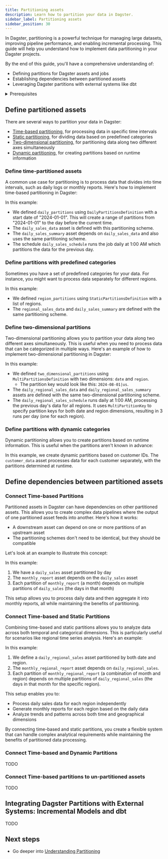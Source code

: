 ```yaml
---
title: Partitioning assets
description: Learn how to partition your data in Dagster.
sidebar_label: Partitioning assets
sidebar_position: 30
---
```


In Dagster, partitioning is a powerful technique for managing large datasets, improving pipeline performance, and enabling incremental processing. This guide will help you understand how to implement data partitioning in your Dagster projects.

By the end of this guide, you'll have a comprehensive understanding of:

- Defining partitions for Dagster assets and jobs
- Establishing dependencies between partitioned assets
- Leveraging Dagster partitions with external systems like dbt

<details>
  <summary>Prerequisites</summary>

To follow the steps in this guide, you'll need:

- A basic understanding of Dagster and assets. See the [Quick Start](/tutorial/quick-start) tutorial for an overview.
- Basic understanding of data processing pipelines
- Python 3.7 or later installed
- Dagster library installed (`pip install dagster`)

</details>

## Define partitioned assets

There are several ways to partition your data in Dagster:

- [Time-based partitioning](#define-time-partitioned-assets), for processing data in specific time intervals
- [Static partitioning](#define-partitions-with-predefined-categories), for dividing data based on predefined categories
- [Two-dimensional partitioning](#define-two-dimensional-partitions), for partitioning data along two different axes simultaneously
- [Dynamic partitioning](#define-partitions-with-dynamic-categories), for creating partitions based on runtime information

### Define time-partitioned assets

A common use case for partitioning is to process data that divides into time intervals, such as daily logs or monthly reports. Here's how to implement time-based partitioning in Dagster:

<CodeExample filePath="guides/data-modeling/partitioning/time_based_partitioning.py" language="python" title="Time-based partitioning" />

In this example:

- We defined `daily_partitions` using `DailyPartitionsDefinition` with a start date of "2024-01-01". This will create a range of partitions from "2024-01-01" to the day before the current time.
- The `daily_sales_data` asset is defined with this partitioning scheme.
- The `daily_sales_summary` asset depends on `daily_sales_data` and also uses the same partitioning scheme.
- The schedule `daily_sales_schedule` runs the job daily at 1:00 AM which partitions the data for the previous day.

### Define partitions with predefined categories

Sometimes you have a set of predefined categories for your data. For instance, you might want to process data separately for different regions.

<CodeExample filePath="guides/data-modeling/partitioning/static_partitioning.py" language="python" title="Static partitioning" />

In this example:

- We defined `region_partitions` using `StaticPartitionsDefinition` with a list of regions.
- The `regional_sales_data` and `daily_sales_summary` are defined with the same partitioning scheme.

<!-- TODO: Link to Backfill page to explain how to backfill reginonal sales data-->

### Define two-dimensional partitions

Two-dimensional partitioning allows you to partition your data along two different axes simultaneously. This is useful when you need to process data that can be categorized in multiple ways. Here's an example of how to implement two-dimensional partitioning in Dagster:

<CodeExample filePath="guides/data-modeling/partitioning/two_dimensional_partitioning.py" language="python" title="Two-dimensional partitioning" />

In this example:

- We defined `two_dimensional_partitions` using `MultiPartitionsDefinition` with two dimensions: `date` and `region`.
  - The partition key would look like this: `2024-08-01|us`.
- The `daily_regional_sales_data` and `daily_regional_sales_summary` assets are defined with the same two-dimensional partitioning scheme.
- The `daily_regional_sales_schedule` runs daily at 1:00 AM, processing the previous day's data for all regions. It uses `MultiPartitionKey` to specify partition keys for both date and region dimensions, resulting in 3 runs per day (one for each region).

### Define partitions with dynamic categories

Dynamic partitioning allows you to create partitions based on runtime information. This is useful when the partitions aren't known in advance:

<CodeExample filePath="guides/data-modeling/partitioning/dynamic_partitioning.py" language="python" title="Dynamic partitioning" />

In this example, we create dynamic partitions based on customer IDs. The `customer_data` asset processes data for each customer separately, with the partitions determined at runtime.

## Define dependencies between partitioned assets

### Connect Time-based Partitions

Partitioned assets in Dagster can have dependencies on other partitioned assets. This allows you to create complex data pipelines where the output of one partitioned asset feeds into another. Here's how it works:

- A downstream asset can depend on one or more partitions of an upstream asset
- The partitioning schemes don't need to be identical, but they should be compatible

Let's look at an example to illustrate this concept:

<CodeExample filePath="guides/data-modeling/partitioning/partitioned_dependencies.py" language="python" title="Partitioned asset dependencies" />

In this example:

1. We have a `daily_sales` asset partitioned by day
2. The `monthly_report` asset depends on the `daily_sales` asset
3. Each partition of `monthly_report` (a month) depends on multiple partitions of `daily_sales` (the days in that month)

This setup allows you to process daily data and then aggregate it into monthly reports, all while maintaining the benefits of partitioning.

### Connect Time-based and Static Partitions

Combining time-based and static partitions allows you to analyze data across both temporal and categorical dimensions. This is particularly useful for scenarios like regional time series analysis. Here's an example:

<CodeExample filePath="guides/data-modeling/partitioning/time_static_partitioning.py" language="python" title="Time-based and static partitioning" />

In this example:

1. We define a `daily_regional_sales` asset partitioned by both date and region.
2. The `monthly_regional_report` asset depends on `daily_regional_sales`.
3. Each partition of `monthly_regional_report` (a combination of month and region) depends on multiple partitions of `daily_regional_sales` (the days in that month for the specific region).

This setup enables you to:

- Process daily sales data for each region independently
- Generate monthly reports for each region based on the daily data
- Analyze trends and patterns across both time and geographical dimensions

By connecting time-based and static partitions, you create a flexible system that can handle complex analytical requirements while maintaining the benefits of partitioned data processing.

### Connect Time-based and Dynamic Partitions

TODO

### Connect Time-based partitions to un-partitioned assets

TODO

## Integrating Dagster Partitions with External Systems: Incremental Models and dbt

TODO

## Next steps

- Go deeper into [Understanding Partitioning](/concepts/understanding-partitioning)
